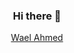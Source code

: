 

<!--
**Forked from Kerolloz.

Here are some ideas to get you started:

- 🌱 I’m currently learning ...
- 👯 I’m looking to collaborate on ...
- 🤔 I’m looking for help with ...
- 💬 Ask me about ...
- 📫 How to reach me: ...
- 😄 Pronouns: ...
- ⚡ Fun fact: ...
-->

<div align="center">
  
### Hi there 👋

<div class="LI-profile-badge"  data-version="v1" data-size="medium" data-locale="en_US" data-type="vertical" data-theme="light" data-vanity="waelahmed99"><a class="LI-simple-link" href='https://eg.linkedin.com/in/waelahmed99?trk=profile-badge'>Wael Ahmed</a></div>

<script type="text/javascript" src="https://platform.linkedin.com/badges/js/profile.js" async defer></script>
